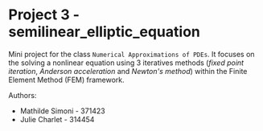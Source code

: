 # Project 3 - semilinear_elliptic_equation

Mini project for the class `Numerical Approximations of PDEs`. It focuses on the solving a nonlinear equation using 3 iteratives methods (_fixed point iteration_, _Anderson acceleration_ and _Newton's method_) within the Finite Element Method (FEM) framework.

Authors:
- Mathilde Simoni - 371423
- Julie Charlet - 314454

